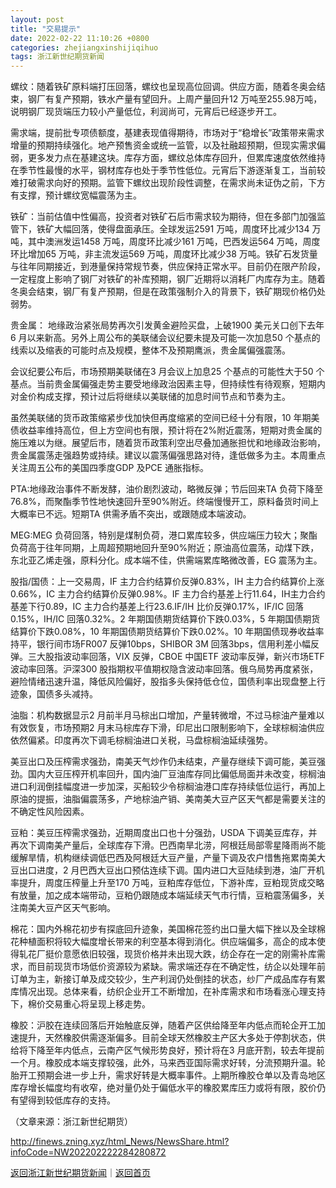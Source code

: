 ```yaml
---
layout: post
title: "交易提示"
date: 2022-02-22 11:10:26 +0800
categories: zhejiangxinshijiqihuo
tags: 浙江新世纪期货新闻
---
```

<p>螺纹：随着铁矿原料端打压回落，螺纹也呈现高位回调。供应方面，随着冬奥会结束，钢厂有复产预期，铁水产量有望回升。上周产量回升12 万吨至255.98万吨，说明钢厂现货端压力较小产量低位，利润尚可，元宵后已经逐步开工。</p>
 <p>需求端，提前批专项债额度，基建表现值得期待，市场对于“稳增长”政策带来需求增量的预期持续强化。地产预售资金或统一监管，以及社融超预期，但现实需求偏弱，更多发力点在基建这块。库存方面，螺纹总体库存回升，但累库速度依然维持在季节性最慢的水平，钢材库存也处于季节性低位。元宵后下游逐渐复工，当前较难打破需求向好的预期。监管下螺纹出现阶段性调整，在需求尚未证伪之前，下方有支撑，预计螺纹宽幅震荡为主。</p>
 <p>铁矿：当前估值中性偏高，投资者对铁矿石后市需求较为期待，但在多部门加强监管下，铁矿大幅回落，使得盘面承压。全球发运2591 万吨，周度环比减少134 万吨，其中澳洲发运1458 万吨，周度环比减少161 万吨，巴西发运564 万吨，周度环比增加65 万吨，非主流发运569 万吨，周度环比减少38 万吨。铁矿石发货量与往年同期接近，到港量保持常规节奏，供应保持正常水平。目前仍在限产阶段，一定程度上影响了钢厂对铁矿的补库预期，钢厂近期将以消耗厂内库存为主。随着冬奥会结束，钢厂有复产预期，但是在政策强制介入的背景下，铁矿期现价格仍处弱势。</p>
 <p>贵金属： 地缘政治紧张局势再次引发黄金避险买盘，上破1900 美元关口创下去年6 月以来新高。另外上周公布的美联储会议纪要未提及可能一次加息50 个基点的线索以及缩表的可能时点及规模，整体不及预期鹰派，贵金属偏强震荡。</p>
 <p>会议纪要公布后，市场预期美联储在3 月会议上加息25 个基点的可能性大于50 个基点。当前贵金属偏强走势主要受地缘政治因素主导，但持续性有待观察，短期内对金价构成支撑，预计过后将继续以美联储的加息时间节点和节奏为主。</p>
 <p>虽然美联储的货币政策缩紧步伐加快但再度缩紧的空间已经十分有限，10 年期美债收益率维持高位，但上方空间也有限，预计将在2%附近震荡，短期对贵金属的施压难以为继。展望后市，随着货币政策利空出尽叠加通胀担忧和地缘政治影响，贵金属震荡走强趋势或持续。建议以震荡偏强思路对待，逢低做多为主。本周重点关注周五公布的美国四季度GDP 及PCE 通胀指标。</p>
 <p>PTA:地缘政治事件不断发酵，油价剧烈波动，略微反弹；节后回来TA 负荷下降至76.8%，而聚酯季节性地快速回升至90%附近。终端慢慢开工，原料备货时间上大概率已不远。短期TA 供需矛盾不突出，或跟随成本端波动。</p>
 <p>MEG:MEG 负荷回落，特别是煤制负荷，港口累库较多，供应端压力较大；聚酯负荷高于往年同期，上周超预期地回升至90%附近；原油高位震荡，动煤下跌，东北亚乙烯走强，原料分化。成本端不佳，供需端累库略微改善，EG 震荡为主。</p>
 <p>股指/国债：上一交易周，IF 主力合约结算价反弹0.83%，IH 主力合约结算价上涨0.66%，IC 主力合约结算价反弹0.98%。IF 主力合约基差上行11.64，IH主力合约基差下行0.89，IC 主力合约基差上行23.6.IF/IH 比价反弹0.17%，IF/IC 回落0.15%，IH/IC 回落0.32%。2 年期国债期货结算价下跌0.03%，5 年期国债期货结算价下跌0.08%，10 年期国债期货结算价下跌0.02%。10 年期国债现券收益率持平，银行间市场FR007 反弹10bps，SHIBOR 3M 回落3bps，信用利差小幅反弹。三大股指波动率回落，VIX 反弹，CBOE 中国ETF 波动率反弹，新兴市场ETF 波动率回落。沪深300 股指期权平值期权隐含波动率回落。俄乌局势再度紧张，避险情绪迅速升温，降低风险偏好，股指多头保持低仓位，国债利率出现盘整上行迹象，国债多头减持。</p>
 <p>油脂：机构数据显示2 月前半月马棕出口增加，产量转微增，不过马棕油产量难以有效恢复，市场预期2 月末马棕库存下滑，印尼出口限制影响下，全球棕榈油供应依然偏紧。印度再次下调毛棕榈油进口关税，马盘棕榈油延续强势。</p>
 <p>美豆出口及压榨需求强劲，南美天气炒作仍未结束，产量存继续下调可能，美豆强劲。国内大豆压榨开机率回升，国内油厂豆油库存同比偏低局面并未改变，棕榈油进口利润倒挂幅度进一步加深，买船较少令棕榈油港口库存持续低位运行，再加上原油的提振，油脂偏震荡多，产地棕油产销、美南美大豆产区天气都是需要关注的不确定性风险因素。</p>
 <p>豆粕：美豆压榨需求强劲，近期周度出口也十分强劲，USDA 下调美豆库存，并再次下调南美产量后，全球库存下滑。巴西南旱北涝，阿根廷局部零星降雨尚不能缓解旱情，机构继续调低巴西及阿根廷大豆产量，产量下调及农户惜售拖累南美大豆出口进度，2 月巴西大豆出口预估连续下调。国内进口大豆陆续到港，油厂开机率提升，周度压榨量上升至170 万吨，豆粕库存低位，下游补库，豆粕现货成交略有放量，加之成本端带动，豆粕仍跟随成本端延续天气市行情，豆粕震荡偏多，关注南美大豆产区天气影响。</p>
 <p>棉花：国内外棉花初步有探底回升迹象，美国棉花签约出口量大幅下挫以及全球棉花种植面积将较大幅度增长带来的利空基本得到消化。供应端偏多，高企的成本使得轧花厂挺价意愿依旧较强，现货价格并未出现大跌，纺企存在一定的刚需补库需求，而目前现货市场低价资源较为紧缺。需求端还存在不确定性，纺企以处理年前订单为主，新接订单及成交较少，生产利润仍处倒挂的状态，纱厂产成品库存有累库情况出现。总体来看，纺织企业开工不断增加，在补库需求和市场看涨心理支持下，棉价交易重心将呈现上移走势。</p>
 <p>橡胶：沪胶在连续回落后开始触底反弹，随着产区供给降至年内低点而轮企开工加速提升，天然橡胶供需逐渐偏多。目前全球天然橡胶主产区大多处于停割状态，供给将下降至年内低点，云南产区气候形势良好，预计将在3 月底开割，较去年提前一个月。橡胶成本端支撑较强，此外，马来西亚国际需求好转，分流预期升温。轮胎开工预期会进一步上升，需求好转是大概率事件。上期所橡胶仓单以及青岛地区库存增长幅度均有收窄，绝对量仍处于偏低水平的橡胶累库压力或将有限，胶价仍有望得到较低库存的支持。</p><p class="em_media">（文章来源：浙江新世纪期货）</p>

<http://finews.zning.xyz/html_News/NewsShare.html?infoCode=NW202202222284280872>

[返回浙江新世纪期货新闻](//finews.withounder.com/category/zhejiangxinshijiqihuo.html)｜[返回首页](//finews.withounder.com/)